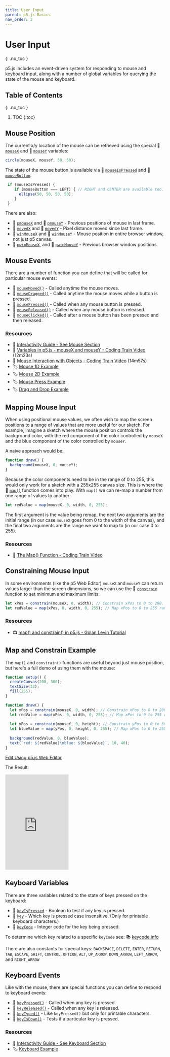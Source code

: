 ```yaml
---
title: User Input
parent: p5.js Basics
nav_order: 3
---
```


<!-- prettier-ignore-start -->

# User Input
{: .no_toc }

p5.js includes an event-driven system for responding to mouse and keyboard input, along with a number of global variables for querying the state of the mouse and keyboard.

## Table of Contents
{: .no_toc }

1. TOC
{:toc}

<!-- prettier-ignore-end -->

## Mouse Position

The current x/y location of the mouse can be retrieved using the special 📜 [`mouseX`](https://p5js.org/reference/#/p5/mouseX) and 📜 [`mouseY`](https://p5js.org/reference/#/p5/mouseY) variables:

```javascript
circle(mouseX, mouseY, 50, 50);
```

The state of the mouse button is available via 📜 [`mouseIsPressed`](https://p5js.org/reference/#/p5/mouseIsPressed) and 📜 [`mouseButton`](https://p5js.org/reference/#/p5/mouseButton):

```javascript    
 if (mouseIsPressed) {
    if (mouseButton === LEFT) { // RIGHT and CENTER are available too.
      ellipse(50, 50, 50, 50);
    }
 }
```

There are also:

* 📜 [`pmouseX`](https://p5js.org/reference/#/p5/pmouseX) and 📜 [`pmouseY`](https://p5js.org/reference/#/p5/pmouseY) - Previous positions of mouse in last frame.
* 📜 [`movedX`](https://p5js.org/reference/#/p5/movedX) and 📜 [`movedY`](https://p5js.org/reference/#/p5/movedY) - Pixel distance moved since last frame.
* 📜 [`winMouseX`](https://p5js.org/reference/#/p5/winMouseX) and 📜 [`winMouseY`](https://p5js.org/reference/#/p5/winMouseY) - Mouse position in entire browser window, not just p5 canvas.
* 📜 [`pwinMouseX`](https://p5js.org/reference/#/p5/pwinMouseX), and 📜 [`pwinMouseY`](https://p5js.org/reference/#/p5/pwinMouseY) - Previous browser window positions.

## Mouse Events

There are a number of function you can define that will be called for particular mouse events:

* 📜 [`mouseMoved()`](https://p5js.org/reference/#/p5/mouseMoved) - Called anytime the mouse moves.
* 📜 [`mouseDragged()`](https://p5js.org/reference/#/p5/mouseDragged) - Called anytime the mouse moves while a button is pressed.
* 📜 [`mousePressed()`](https://p5js.org/reference/#/p5/mousePressed) - Called when any mouse button is pressed.
* 📜 [`mouseReleased()`](https://p5js.org/reference/#/p5/mouseReleased) - Called when any mouse button is released.
* 📜 [`mouseClicked()`](https://p5js.org/reference/#/p5/mouseClicked) - Called after a mouse button has been pressed and then released.

### Resources

* 🔰 [Interactivity Guide - See Mouse Section](https://p5js.org/learn/interactivity.html)
* 🚂 [Variables in p5.js - mouseX and mouseY - Coding Train Video](https://www.youtube.com/watch?v=RnS0YNuLfQQ) (12m23s)
* 🚂 [Mouse Interaction with Objects - Coding Train Video](https://www.youtube.com/watch?v=TaN5At5RWH8) (14m57s)
* 🏷️ [Mouse 1D Example](https://p5js.org/examples/input-mouse-1d.html)
* 🏷️ [Mouse 2D Example](https://p5js.org/examples/input-mouse-2d.html)
* 🏷️ [Mouse Press Example](https://p5js.org/examples/input-mouse-press.html)
* 🏷️ [Drag and Drop Example](https://p5js.org/examples/input-mouse-functions.html)

## Mapping Mouse Input

When using positional mouse values, we often wish to map the screen positions to a range of values that are more useful for our sketch. For example, imagine a sketch where the mouse position controls the background color, with the red component of the color controlled by `mouseX` and the blue component of the color controlled by `mouseY`. 

A naive approach would be:

```javascript
function draw() {
  background(mouseX, 0, mouseY);
}
```

Because the color components need to be in the range of 0 to 255, this would only work for a sketch with a 255x255 canvas size. This is where the 📜 [`map()`](https://p5js.org/reference/#/p5/map) function comes into play. With `map()` we can re-map a number from one range of values to another:

```javascript
let redValue = map(mouseX, 0, width, 0, 255);
```

The first argument is the value being remap, the next two arguments are the initial range (in our case `mouseX` goes from 0 to the width of the canvas), and the final two arguments are the range we want to map to (in our case 0 to 255).

### Resources

- 🚂 [The Map() Function - Coding Train Video](https://www.youtube.com/watch?v=nicMAoW6u1g)

## Constraining Mouse Input

In some environments (like the p5 Web Editor) `mouseX` and `mouseY` can return values larger than the screen dimensions, so we can use the 📜 [`constrain`](https://p5js.org/reference/#/p5/constrain) function to set minimum and maximum limits:

```javascript
let xPos = constrain(mouseX, 0, width); // Constrain xPos to 0 to 200.
let redValue = map(xPos, 0, width, 0, 255); // Map xPos to 0 to 255 range.
```

### Resources

- 📺 [map() and constrain() in p5.js - Golan Levin Tutorial](https://www.youtube.com/watch?v=xMZX7uJtF5Q)

## Map and Constrain Example

The `map()` and `constrain()` functions are useful beyond just mouse position, but here's a full demo of using them with the mouse:

```javascript
function setup() {
  createCanvas(200, 300);
  textSize(32);
  fill(255);
}

function draw() {
  let xPos = constrain(mouseX, 0, width); // Constrain xPos to 0 to 200.
  let redValue = map(xPos, 0, width, 0, 255); // Map xPos to 0 to 255 range.
  
  let yPos = constrain(mouseY, 0, height); // Constrain yPos to 0 to 300.
  let blueValue = map(yPos, 0, height, 0, 255); // Map xPos to 0 to 255 range.
  
  background(redValue, 0, blueValue);
  text(`red: ${redValue}\nblue: ${blueValue}`, 10, 40);
}
```

[Edit Using p5.js Web Editor](https://editor.p5js.org/stungeye/sketches/lA2pKfmpt)

The Result:

<iframe src="https://editor.p5js.org/stungeye/embed/lA2pKfmpt" scrolling="no" frameborder="no"  width="200" height="300"></iframe>

## Keyboard Variables

There are three variables related to the state of keys pressed on the keyboard:

* 📜 [`keyIsPressed`](https://p5js.org/reference/#/p5/keyIsPressed) - Boolean to test if any key is pressed.
* 📜 [`key`](https://p5js.org/reference/#/p5/key) - Which key is pressed case insensitive. (Only for printable keyboard characters.)
* 📜 [`keyCode`](https://p5js.org/reference/#/p5/keyCode) - Integer code for the key being pressed. 

To determine which key related to a specific `keyCode` see: 📚 [keycode.info](https://keycode.info)

There are also constants for special keys: `BACKSPACE`, `DELETE`, `ENTER`, `RETURN`, `TAB`, `ESCAPE`, `SHIFT`, `CONTROL`, `OPTION`, `ALT`, `UP_ARROW`, `DOWN_ARROW`, `LEFT_ARROW`, and `RIGHT_ARROW`

## Keyboard Events

Like with the mouse, there are special functions you can define to respond to keyboard events:

* 📜 [`keyPressed()`](https://p5js.org/reference/#/p5/keyPressed) - Called when any key is pressed.
* 📜 [`keyReleased()`](https://p5js.org/reference/#/p5/keyReleased) - Called when any key is released.
* 📜 [`keyTyped()`](https://p5js.org/reference/#/p5/keyTyped) - Like `keyPressed()` but only for printable characters.
* 📜 [`keyIsDown()`](https://p5js.org/reference/#/p5/keyIsDown) - Tests if a particular key is pressed.

### Resources

* 🔰 [Interactivity Guide - See Keyboard Section](https://p5js.org/learn/interactivity.html)
* 🏷️ [Keyboard Example](https://p5js.org/examples/input-keyboard.html)
